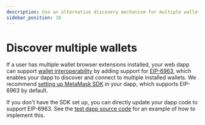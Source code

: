 ```yaml
---
description: Use an alternative discovery mechanism for multiple wallets.
sidebar_position: 10
---
```


# Discover multiple wallets

If a user has multiple wallet browser extensions installed, your web dapp can support
[wallet interoperability](../concepts/wallet-interoperabilty.md) by adding support for
[EIP-6963](https://eips.ethereum.org/EIPS/eip-6963), which enables your dapp to discover and connect
to multiple installed wallets.
We recommend [setting up MetaMask SDK](connect/set-up-sdk/javascript/index.md) in your dapp, which supports
EIP-6963 by default.

If you don't have the SDK set up, you can directly update your dapp code to support EIP-6963.
See the [test dapp source code](https://github.com/MetaMask/test-dapp) for an example of how to
implement this.
